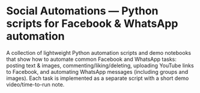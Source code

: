 # Social Automations — Python scripts for Facebook & WhatsApp automation


A collection of lightweight Python automation scripts and demo notebooks that show how to automate common Facebook and WhatsApp tasks: posting text & images, commenting/liking/deleting, uploading YouTube links to Facebook, and automating WhatsApp messages (including groups and images). Each task is implemented as a separate script with a short demo video/time-to-run note.

